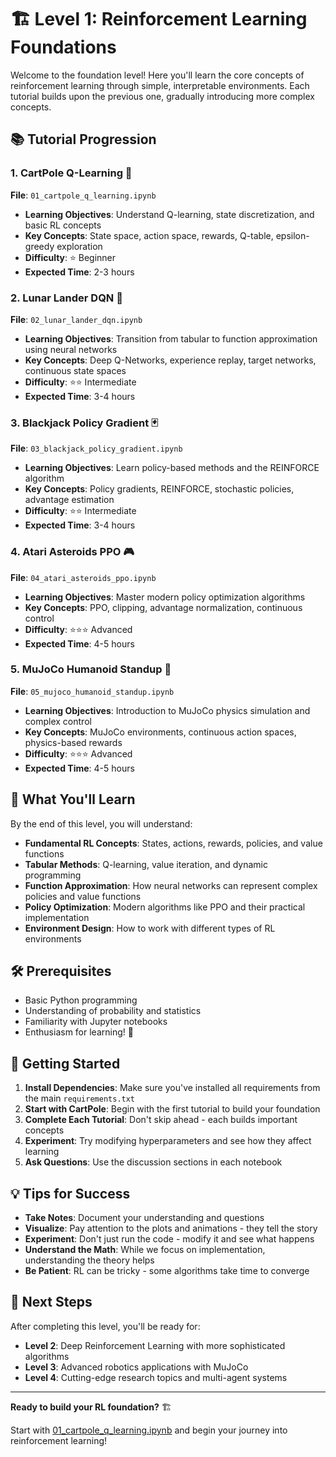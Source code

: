 # 🏗️ Level 1: Reinforcement Learning Foundations

Welcome to the foundation level! Here you'll learn the core concepts of reinforcement learning through simple, interpretable environments. Each tutorial builds upon the previous one, gradually introducing more complex concepts.

## 📚 Tutorial Progression

### 1. **CartPole Q-Learning** 🎯
**File**: `01_cartpole_q_learning.ipynb`
- **Learning Objectives**: Understand Q-learning, state discretization, and basic RL concepts
- **Key Concepts**: State space, action space, rewards, Q-table, epsilon-greedy exploration
- **Difficulty**: ⭐ Beginner
- **Expected Time**: 2-3 hours

### 2. **Lunar Lander DQN** 🚀
**File**: `02_lunar_lander_dqn.ipynb`
- **Learning Objectives**: Transition from tabular to function approximation using neural networks
- **Key Concepts**: Deep Q-Networks, experience replay, target networks, continuous state spaces
- **Difficulty**: ⭐⭐ Intermediate
- **Expected Time**: 3-4 hours

### 3. **Blackjack Policy Gradient** 🃏
**File**: `03_blackjack_policy_gradient.ipynb`
- **Learning Objectives**: Learn policy-based methods and the REINFORCE algorithm
- **Key Concepts**: Policy gradients, REINFORCE, stochastic policies, advantage estimation
- **Difficulty**: ⭐⭐ Intermediate
- **Expected Time**: 3-4 hours

### 4. **Atari Asteroids PPO** 🎮
**File**: `04_atari_asteroids_ppo.ipynb`
- **Learning Objectives**: Master modern policy optimization algorithms
- **Key Concepts**: PPO, clipping, advantage normalization, continuous control
- **Difficulty**: ⭐⭐⭐ Advanced
- **Expected Time**: 4-5 hours

### 5. **MuJoCo Humanoid Standup** 🤸
**File**: `05_mujoco_humanoid_standup.ipynb`
- **Learning Objectives**: Introduction to MuJoCo physics simulation and complex control
- **Key Concepts**: MuJoCo environments, continuous action spaces, physics-based rewards
- **Difficulty**: ⭐⭐⭐ Advanced
- **Expected Time**: 4-5 hours

## 🎯 What You'll Learn

By the end of this level, you will understand:

- **Fundamental RL Concepts**: States, actions, rewards, policies, and value functions
- **Tabular Methods**: Q-learning, value iteration, and dynamic programming
- **Function Approximation**: How neural networks can represent complex policies and value functions
- **Policy Optimization**: Modern algorithms like PPO and their practical implementation
- **Environment Design**: How to work with different types of RL environments

## 🛠️ Prerequisites

- Basic Python programming
- Understanding of probability and statistics
- Familiarity with Jupyter notebooks
- Enthusiasm for learning! 🚀

## 🚀 Getting Started

1. **Install Dependencies**: Make sure you've installed all requirements from the main `requirements.txt`
2. **Start with CartPole**: Begin with the first tutorial to build your foundation
3. **Complete Each Tutorial**: Don't skip ahead - each builds important concepts
4. **Experiment**: Try modifying hyperparameters and see how they affect learning
5. **Ask Questions**: Use the discussion sections in each notebook

## 💡 Tips for Success

- **Take Notes**: Document your understanding and questions
- **Visualize**: Pay attention to the plots and animations - they tell the story
- **Experiment**: Don't just run the code - modify it and see what happens
- **Understand the Math**: While we focus on implementation, understanding the theory helps
- **Be Patient**: RL can be tricky - some algorithms take time to converge

## 🔗 Next Steps

After completing this level, you'll be ready for:
- **Level 2**: Deep Reinforcement Learning with more sophisticated algorithms
- **Level 3**: Advanced robotics applications with MuJoCo
- **Level 4**: Cutting-edge research topics and multi-agent systems

---

**Ready to build your RL foundation?** 🏗️

Start with [01_cartpole_q_learning.ipynb](01_cartpole_q_learning.ipynb) and begin your journey into reinforcement learning!
